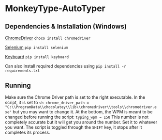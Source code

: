 # MonkeyType-AutoTyper

## Dependencies & Installation (Windows)

[ChromeDriver](https://github.com/SeleniumHQ/selenium/wiki/ChromeDriver/01fde32d0ed245141e24151f83b7c2db31d596a4)
`choco install chromedriver`

[Selenium](https://pypi.org/project/selenium/)
`pip install selenium`

[Keyboard](https://pypi.org/project/keyboard/)
`pip install keyboard`

Can also install required dependencies using `pip install -r requirements.txt`

## Running

Make sure the Chrome Driver path is set to the right executable.
In the script, it is set to `sh chrome_driver_path = "C:\\ProgramData\\chocolatey\\lib\\chromedriver\\tools\\chromedriver.exe"` but you may want to change it.
At the bottom, the WPM is meant to be changed before running the script: `typing_wpm = 150` This number is not completely accurate but it will get you around the number. Set it to whatever you want.
The script is toggled through the `SHIFT` key, it stops after it completes its process.
